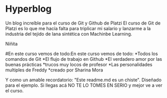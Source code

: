 # Hyperblog 
Un blog increíble para el curso de Git y Github de Platzi
El curso de Git de Platzi es lo que me hacía falta para triplicar mi salario
y lanzarme a la industria del tejido de lana sintética con 
Machinbe Learning.

Niñita

#En este curso vemos de todo:En este curso vemos de todo:
*Todos los comandos de Git
*El flujo de trabajo en Github
*El verdadero amor por las buenas prácticas 
*trucos muy locos de profesor 
*Las personalidades multiples de Freddy
*creado por Sharina Mora

Y como un amable recordatorio: "Este readme.md es un chiste". Diseñado
para el ejemplo. Si llegas acá NO TE LO TOMES EN SERIO y mejor ve a ver 
el curso.




